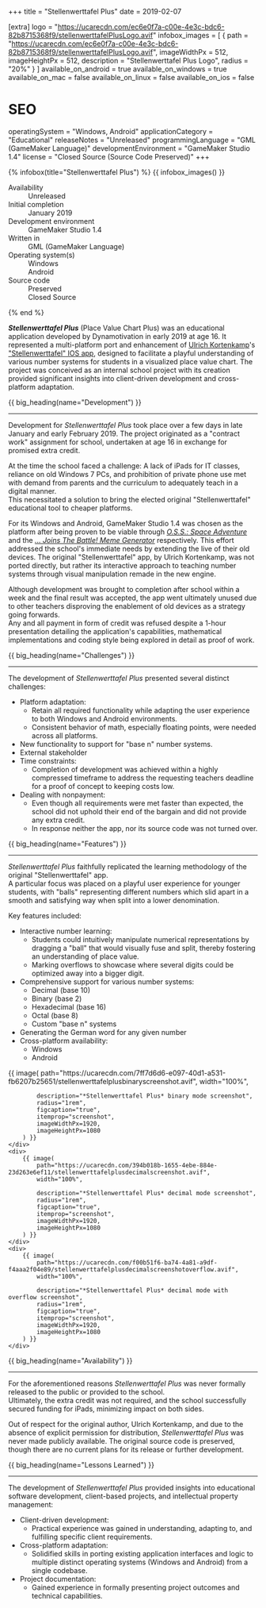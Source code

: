 +++
title = "Stellenwerttafel Plus"
date = 2019-02-07

[extra]
logo = "https://ucarecdn.com/ec6e0f7a-c00e-4e3c-bdc6-82b8715368f9/stellenwerttafelPlusLogo.avif"
infobox_images = [
    { path = "https://ucarecdn.com/ec6e0f7a-c00e-4e3c-bdc6-82b8715368f9/stellenwerttafelPlusLogo.avif", imageWidthPx = 512, imageHeightPx = 512, description = "Stellenwerttafel Plus Logo", radius = "20%" }
]
available_on_android = true
available_on_windows = true
available_on_mac = false
available_on_linux = false
available_on_ios = false

# SEO
operatingSystem = "Windows, Android"
applicationCategory = "Educational"
releaseNotes = "Unreleased"
programmingLanguage = "GML (GameMaker Language)"
developmentEnvironment = "GameMaker Studio 1.4"
license = "Closed Source (Source Code Preserved)"
+++

{% infobox(title="Stellenwerttafel Plus") %}
{{ infobox_images() }}
<dl>
    <dt>Availability</dt>
    <dd>Unreleased</dd>
    <dt>Initial completion</dt>
    <dd>January 2019</dd>
    <dt>Development environment</dt>
    <dd>GameMaker Studio 1.4</dd>
    <dt>Written in</dt>
    <dd>GML (GameMaker Language)</dd>
    <dt>Operating system(s)</dt>
    <dd>Windows<br>Android</dd>
    <dt>Source code</dt>
    <dd>Preserved<br>Closed Source</dd>
</dl>
{% end %}

***Stellenwerttafel Plus*** (Place Value Chart Plus) was an educational application developed by Dynamotivation in early 2019 at age 16. It represented a multi-platform port and enhancement of [Ulrich Kortenkamp](https://kortenkamps.net)'s ["Stellenwerttafel" IOS app](https://apps.apple.com/us/app/place-value-chart/id568750442), designed to facilitate a playful understanding of various number systems for students in a visualized place value chart. The project was conceived as an internal school project with its creation provided significant insights into client-driven development and cross-platform adaptation.


{{ big_heading(name="Development") }}

---

Development for *Stellenwerttafel Plus* took place over a few days in late January and early February 2019. The project originated as a "contract work" assignment for school, undertaken at age 16 in exchange for promised extra credit.

At the time the school faced a challenge: A lack of iPads for IT classes, reliance on old Windows 7 PCs, and prohibition of private phone use met with demand from parents and the curriculum to adequately teach in a digital manner.\
This necessitated a solution to bring the elected original "Stellenwerttafel" educational tool to cheaper platforms.

For its Windows and Android, GameMaker Studio 1.4 was chosen as the platform after being proven to be viable through [*O.S.S.: Space Adventure*](/portfolio/software/oss-space-adventure) and the [*... Joins The Battle! Meme Generator*](/portfolio/software/joins-the-battle-meme-generator) respectively. This effort addressed the school's immediate needs by extending the live of their old devices. The original "Stellenwerttafel" app, by Ulrich Kortenkamp, was not ported directly, but rather its interactive approach to teaching number systems through visual manipulation remade in the new engine.

Although development was brought to completion after school within a week and the final result was accepted, the app went ultimately unused due to other teachers disproving the enablement of old devices as a strategy going forwards.\
Any and all payment in form of credit was refused despite a 1-hour presentation detailing the application's capabilities, mathematical implementations and coding style being explored in detail as proof of work.


{{ big_heading(name="Challenges") }}

---

The development of *Stellenwerttafel Plus* presented several distinct challenges:

*   Platform adaptation:
    *   Retain all required functionality while adapting the user experience to both Windows and Android environments.
    *   Consistent behavior of math, especially floating points, were needed across all platforms.
*   New functionality to support for "base n" number systems.
*   External stakeholder
*   Time constraints:
    *   Completion of development was achieved within a highly compressed timeframe to address the requesting teachers deadline for a proof of concept to keeping costs low.
*   Dealing with nonpayment:
    *   Even though all requirements were met faster than expected, the school did not uphold their end of the bargain and did not provide any extra credit.
    *   In response neither the app, nor its source code was not turned over.


{{ big_heading(name="Features") }}

---

*Stellenwerttafel Plus* faithfully replicated the learning methodology of the original "Stellenwerttafel" app.\
A particular focus was placed on a playful user experience for younger students, with "balls" representing different numbers which slid apart in a smooth and satisfying way when split into a lower denomination.

Key features included:

*   Interactive number learning:
    *   Students could intuitively manipulate numerical representations by dragging a "ball" that would visually fuse and split, thereby fostering an understanding of place value.
    *   Marking overflows to showcase where several digits could be optimized away into a bigger digit.
*   Comprehensive support for various number systems:
    *   Decimal (base 10)
    *   Binary (base 2)
    *   Hexadecimal (base 16)
    *   Octal (base 8)
    *   Custom "base n" systems
*   Generating the German word for any given number
*   Cross-platform availability:
    *   Windows
    *   Android

<div class="blogImageList">
    <style>
        @media (max-width: 40rem) {
            .blogImageList {
                flex-direction: column;
            }
        }
    </style>
    <div>
        {{ image(
            path="https://ucarecdn.com/7ff7d6d6-e097-40d1-a531-fb6207b25651/stellenwerttafelplusbinaryscreenshot.avif",
            width="100%",
            
            description="*Stellenwerttafel Plus* binary mode screenshot",
            radius="1rem",
            figcaption="true",
            itemprop="screenshot",
            imageWidthPx=1920,
            imageHeightPx=1080
        ) }}
    </div>
    <div>
        {{ image(
            path="https://ucarecdn.com/394b018b-1655-4ebe-884e-23d263e6ef11/stellenwerttafelplusdecimalscreenshot.avif",
            width="100%",
            
            description="*Stellenwerttafel Plus* decimal mode screenshot",
            radius="1rem",
            figcaption="true",
            itemprop="screenshot",
            imageWidthPx=1920,
            imageHeightPx=1080
        ) }}
    </div>
    <div>
        {{ image(
            path="https://ucarecdn.com/f00b51f6-ba74-4a81-a9df-f4aaa2f04e89/stellenwerttafelplusdecimalscreenshotoverflow.avif",
            width="100%",
            
            description="*Stellenwerttafel Plus* decimal mode with overflow screenshot",
            radius="1rem",
            figcaption="true",
            itemprop="screenshot",
            imageWidthPx=1920,
            imageHeightPx=1080
        ) }}
    </div>
</div>


{{ big_heading(name="Availability") }}

---

For the aforementioned reasons *Stellenwerttafel Plus* was never formally released to the public or provided to the school.\
Ultimately, the extra credit was not required, and the school successfully secured funding for iPads, minimizing impact on both sides.

Out of respect for the original author, Ulrich Kortenkamp, and due to the absence of explicit permission for distribution, *Stellenwerttafel Plus* was never made publicly available. The original source code is preserved, though there are no current plans for its release or further development.


{{ big_heading(name="Lessons Learned") }}

---

The development of *Stellenwerttafel Plus* provided insights into educational software development, client-based projects, and intellectual property management:

*   Client-driven development:
    *   Practical experience was gained in understanding, adapting to, and fulfilling specific client requirements.
*   Cross-platform adaptation:
    *   Solidified skills in porting existing application interfaces and logic to multiple distinct operating systems (Windows and Android) from a single codebase.
*   Project documentation:
    *   Gained experience in formally presenting project outcomes and technical capabilities.